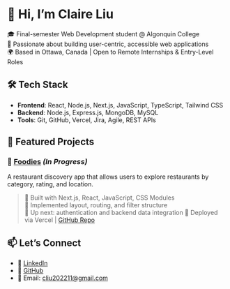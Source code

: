 # 👋 Hi, I’m Claire Liu

🎓 Final-semester Web Development student @ Algonquin College  
🌱 Passionate about building user-centric, accessible web applications  
🌍 Based in Ottawa, Canada | Open to Remote Internships & Entry-Level Roles

## 🛠 Tech Stack
- **Frontend**: React, Node.js, Next.js, JavaScript, TypeScript, Tailwind CSS
- **Backend**: Node.js, Express.js, MongoDB, MySQL
- **Tools**: Git, GitHub, Vercel, Jira, Agile, REST APIs

## 🚀 Featured Projects

### 🍔 [Foodies](https://next-js-and-react-woad.vercel.app/)  *(In Progress)*
A restaurant discovery app that allows users to explore restaurants by category, rating, and location.  
> 🔹 Built with Next.js, React, JavaScript, CSS Modules    
> 🔹 Implemented layout, routing, and filter structure  
> 🔹 Up next: authentication and backend data integration
> 🔹 Deployed via Vercel | [GitHub Repo](https://github.com/TheClaireLiu/Next.js-and-React/tree/master/05-onwards-foodies-starting-project)

## 📫 Let’s Connect
- 🔗 [LinkedIn](https://www.linkedin.com/in/wanying--liu/)
- 🐙 [GitHub](https://github.com/TheClaireLiu)
- 📧 Email: cliu202211@gmail.com
